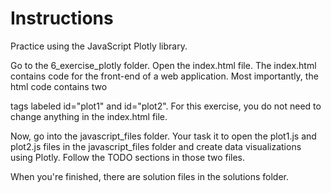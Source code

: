 # Instructions

Practice using the JavaScript Plotly library.

Go to the 6_exercise_plotly folder. Open the index.html file.  The index.html contains code for the front-end of a web application. Most importantly, the html code contains two <div></div> tags labeled id="plot1" and id="plot2". For this exercise, you do not need to change anything in the index.html file.

Now, go into the javascript_files folder. Your task it to open the plot1.js and plot2.js files in the javascript_files folder and create data visualizations using Plotly. Follow the TODO sections in those two files.
  
When you're finished, there are solution files in the solutions folder.